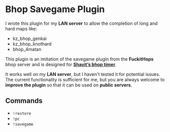 # Bhop Savegame Plugin  
 
I wrote this plugin for my **LAN server** to allow the completion of long and hard maps like:  

- kz_bhop_genkai  
- kz_bhop_knothard  
- bhop_4matan  

This plugin is an imitation of the savegame plugin from the **FuckitHops** bhop server and is designed for **[Shavit’s bhop timer](https://github.com/shavitush/bhoptimer)**.  
  
It works well on my **LAN server**, but I haven't tested it for potential issues. The current functionality is sufficient for me, but you are always welcome to **improve the plugin** so that it can be used on **public servers**.  

## Commands  
- `!restore`  
- `!pc`  
- `!savegame` 
